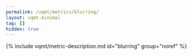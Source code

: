 ```yaml
---
permalink: /vqmt/metrics/blurring/
layout: vqmt-minimal
tag: []
hidden: true
---
```

{% include vqmt/metric-description.md id="blurring" group="noref" %}